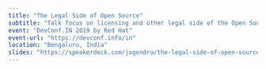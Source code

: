 ```yaml
---
title: "The Legal Side of Open Source"
subtitle: "Talk focus on licensing and other legal side of the Open Source that generally people are not aware of"
event: "DevConf.IN 2019 by Red Hat"
event-url: "https://devconf.info/in"
location: "Bengaluru, India"
slides: "https://speakerdeck.com/jogendra/the-legal-side-of-open-source"
---
```

